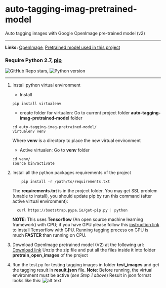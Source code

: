 # auto-tagging-imag-pretrained-model
Auto tagging images with Google OpenImage pre-trained model (v2)
______________________________________________________________________

**Links:** [OpenImage](https://github.com/openimages/dataset), [Pretrained model used in this project](https://storage.googleapis.com/openimages/web/extras.html)

### Require Python 2.7, [pip](https://pip.pypa.io/en/stable/installing/)

![GitHub Repo stars](https://img.shields.io/github/stars/hahv/auto-tagging-imag-pretrained-model?style=social), ![Python version](https://img.shields.io/badge/python-2.7-brightgreen)

______________________________________________________________________

1. Install python virtual environment

    * Install
    ```
    pip install virtualenv
    ```
    * create folder for virtualen: Go to current project folder **auto-tagging-imag-pretrained-model** folder
    ```
    cd auto-tagging-imag-pretrained-model/
    virtualenv venv
    ```

    Where **venv** is a directory to place the new virtual environment

    * Active virtualen: Go to **venv** folder
    ```
    cd venv/
    source bin/activate
    ```
2. Install all the python packages requirements of the project

    ```
        pip install -r /path/to/requirements.txt

    ```
    The **requirements.txt** is in the project folder.
    You may get SSL problem (unable to install), you should update pip by run this command (after active virtual environment):

      ```
        curl https://bootstrap.pypa.io/get-pip.py | python
    ```
    **NOTE**: This uses **Tensorflow** (An open source machine learning framework) with CPU; if you have GPU please follow this [instruction link](https://www.tensorflow.org/install/install_linux) to install Tensorflow with GPU. Running tagging process on GPU is much **FASTER** than running on CPU.

3. Download OpenImage pretrained model (V2) at the following url:
[Download link](https://www.dropbox.com/s/kx5n8bjwhl9qecx/pretrain_open_images.zip?dl=0)
Unzip the zip file and put all the files inside it into folder **pretrain_open_images** of the project

4. Run the test.py for testing tagging images in folder **test_images** and get the tagging result in **result.json** file. **Note**: Before running, the virtual environment must be active (*see Step 1 above*)
Result in json format looks like this:
![alt text](https://www.dropbox.com/s/ziw2ihn7nxpkmig/tagging_result.png?raw=1 "Tagging result")
